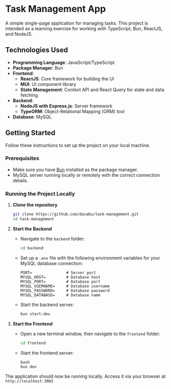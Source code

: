 # Task Management App

A simple single-page application for managing tasks. This project is intended as a learning exercise for working with TypeScript, Bun, ReactJS, and NodeJS.

## Technologies Used

- **Programming Language**: JavaScript/TypeScript
- **Package Manager**: Bun
- **Frontend**:
  - **ReactJS**: Core framework for building the UI
  - **MUI**: UI component library
  - **State Management**: Context API and React Query for state and data fetching
- **Backend**:
  - **NodeJS with Express.js**: Server framework
  - **TypeORM**: Object-Relational Mapping (ORM) tool
- **Database**: MySQL

## Getting Started

Follow these instructions to set up the project on your local machine.

### Prerequisites

- Make sure you have [Bun](https://bun.sh/) installed as the package manager.
- MySQL server running locally or remotely with the correct connection details.

### Running the Project Locally

1. **Clone the repository**
   ```bash
   git clone https://github.com/dasabu/task-management.git
   cd task-management
   ```
2. **Start the Backend**

   - Navigate to the `backend` folder:
     ```bash
     cd backend
     ```
   - Set up a `.env` file with the following environment variables for your MySQL database connection:

     ```plaintext
     PORT=               # Server port
     MYSQL_HOST=         # Database host
     MYSQL_PORT=         # Database port
     MYSQL_USERNAME=     # Database username
     MYSQL_PASSWORD=     # Database password
     MYSQL_DATABASE=     # Database name
     ```

   - Start the backend server:
     ```bash
     bun start:dev
     ```

3. **Start the Frontend**

   - Open a new terminal window, then navigate to the `frontend` folder:
     ```bash
     cd frontend
     ```
   - Start the frontend server:
     ```
     bash
     bun dev
     ```

The application should now be running locally. Access it via your browser at `http://localhost:3002`
